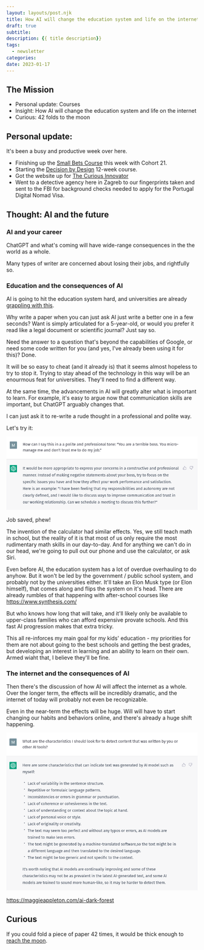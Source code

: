 ```yaml
---
layout: layouts/post.njk
title: How AI will change the education system and life on the internet
draft: true
subtitle: 
description: {{ title description}}
tags: 
  - newsletter
categories:
date: 2023-01-17
---
```


## The Mission

<div class='card'>

- Personal update: Courses
- Insight: How AI will change the education system and life on the internet
- Curious: 42 folds to the moon
 
</div>

## Personal update:

It's been a busy and productive week over here.
* Finishing up the <a href='https://dvassallo.gumroad.com/l/small-bets' target='_blank'>Small Bets Course</a> this week with Cohort 21.
* Starting the <a href='https://fscourses.com/p/decision-by-design-sign-up-now' target='_blank'>Decision by Design</a> 12-week course.
* Got the website up for <a href='https://macmartine.com/' target='_blank'>The Curious Innovator</a>
* Went to a detective agency here in Zagreb to our fingerprints taken and sent to the FBI for background checks needed to apply for the Portugal Digital Nomad Visa.

## Thought: AI and the future

### AI and your career

ChatGPT and what's coming will have wide-range consequences in the the world as a whole.

Many types of writer are concerned about losing their jobs, and rightfully so.




### Education and the consequences of AI

AI is going to hit the education system hard, and universities are already <a href='https://www.nytimes.com/2023/01/16/technology/chatgpt-artificial-intelligence-universities.html?' target='_blank'>grappling with this</a>.

Why write a paper when you can just ask AI just write a better one in a few seconds? Want is simply articulated for a 5-year-old, or would you prefer it read like a legal document or scientific journal? Just say so.

Need the answer to a question that's beyond the capabilities of Google, or need some code written for you (and yes, I've already been using it for this)? Done.

It will be so easy to cheat (and it already is) that it seems almost hopeless to try to stop it. Trying to stay ahead of the technology in this way will be an enourmous feat for universities. They'll need to find a different way.

At the same time, the advancements in AI will greatly alter what is important to learn. For example, it's easy to argue now that communication skills are important, but ChatGPT arguably changes that.

I can just ask it to re-write a rude thought in a professional and polite way.

Let's try it:

![](/img/2023-01-17/chat-gpt.png)

Job saved, phew!

The invention of the calculator had similar effects. Yes, we still teach math in school, but the reality of it is that most of us only require the most rudimentary math skills in our day-to-day. And for anything we can't do in our head, we're going to pull out our phone and use the calculator, or ask Siri. 

Even before AI, the education system has a lot of overdue overhauling to do anyhow. But it won't be led by the government / public school system, and probably not by the universities either. It'll take an Elon Musk type (or Elon himself), that comes along and flips the system on it's head. There are already rumbles of that happening with after-school courses like https://www.synthesis.com/

But who knows how long that will take, and it'll likely only be available to upper-class families who can afford expensive provate schools. And this fast AI progression makes that extra tricky.

This all re-inforces my main goal for my kids' education - my priorities for them are not about going to the best schools and getting the best grades, but developing an interest in learning and an ability to learn on their own. Armed wiaht that, I believe they'll be fine.


### The internet and the consequences of AI

Then there's the discussion of how AI will affect the internet as a whole. Over the longer term, the effects will be incredibly dramatic, and the internet of today will probably not even be recognizable.

Even in the near-term the effects will be huge. Will will have to start changing our habits and behaviors online, and there's already a huge shift happening. 

![](/img/2023-01-17/chat-gpt-detecting-ai-content.png)


https://maggieappleton.com/ai-dark-forest


## Curious

If you could fold a piece of paper 42 times, it would be thick enough to [reach the moon](https://boundlessbrilliance.org/brilliant-blog/foldingpapertothemoon).


